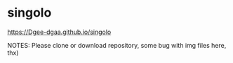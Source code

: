 # singolo
https://Dgee-dgaa.github.io/singolo

NOTES:
Please clone or download repository, some bug with img files here, thx)
